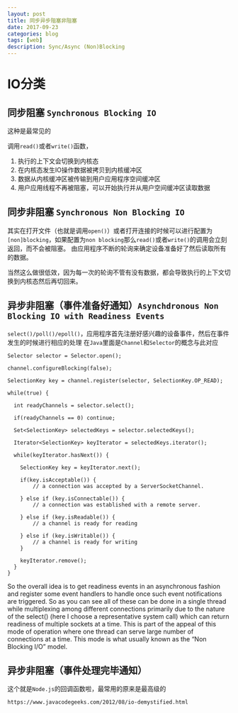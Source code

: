 ```yaml
---
layout: post
title: 同步异步阻塞非阻塞
date: 2017-09-23
categories: blog
tags: [web]
description: Sync/Async (Non)Blocking
---
```


# IO分类

## 同步阻塞 `Synchronous Blocking IO`

这种是最常见的

调用`read()`或者`write()`函数，
1. 执行的上下文会切换到内核态
2. 在内核态发生IO操作数据被拷贝到内核缓冲区
3. 数据从内核缓冲区被传输到用户应用程序空间缓冲区
4. 用户应用线程不再被阻塞，可以开始执行并从用户空间缓冲区读取数据


## 同步非阻塞 `Synchronous Non Blocking IO`

其实在打开文件（也就是调用`open()`）或者打开连接的时候可以进行配置为`[non]blocking`，如果配置为`non blocking`那么`read()`或者`write()`的调用会立刻返回，而不会被阻塞。
由应用程序不断的轮询来确定设备准备好了然后读取所有的数据。

当然这么做很低效，因为每一次的轮询不管有没有数据，都会导致执行的上下文切换到内核态然后再切回来。


## 异步非阻塞（事件准备好通知）`Asynchdronous Non Blocking IO with Readiness Events`
`select()/poll()/epoll()`，应用程序首先注册好感兴趣的设备事件，然后在事件发生的时候进行相应的处理
在`Java`里面是`Channel`和`Selector`的概念与此对应
```
Selector selector = Selector.open();

channel.configureBlocking(false);

SelectionKey key = channel.register(selector, SelectionKey.OP_READ);

while(true) {

  int readyChannels = selector.select();

  if(readyChannels == 0) continue;

  Set<SelectionKey> selectedKeys = selector.selectedKeys();

  Iterator<SelectionKey> keyIterator = selectedKeys.iterator();

  while(keyIterator.hasNext()) {

    SelectionKey key = keyIterator.next();

    if(key.isAcceptable()) {
        // a connection was accepted by a ServerSocketChannel.

    } else if (key.isConnectable()) {
        // a connection was established with a remote server.

    } else if (key.isReadable()) {
        // a channel is ready for reading

    } else if (key.isWritable()) {
        // a channel is ready for writing
    }

    keyIterator.remove();
  }
}

```
So the overall idea is to get readiness events in an asynchronous fashion and register some event handlers to handle once such event notifications are triggered. So as you can see all of these can be done in a single  thread while multiplexing among different connections primarily due to the nature of the select() (here I  choose a representative system call) which can return readiness of multiple sockets at a time. This is part of the appeal of this mode of operation where one thread can serve large number of connections at a time. This
mode is what usually known as the “Non Blocking I/O” model.



## 异步非阻塞（事件处理完毕通知）
这个就是`Node.js`的回调函数啦，最常用的原来是最高级的

```
https://www.javacodegeeks.com/2012/08/io-demystified.html
```
